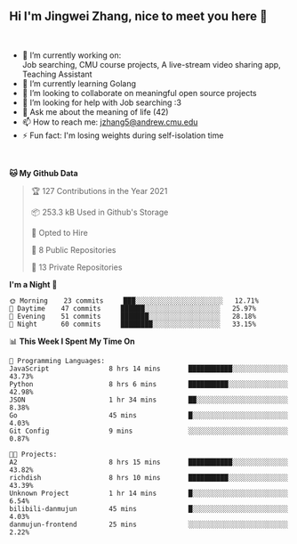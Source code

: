 Hi I'm Jingwei Zhang, nice to meet you here 👋
---
<br>


- 🔭 I’m currently working on: <br>
    Job searching, CMU course projects, A live-stream video sharing app, Teaching Assistant
- 🌱 I’m currently learning Golang
- 👯 I’m looking to collaborate on meaningful open source projects
- 🤔 I’m looking for help with Job searching :3
- 💬 Ask me about the meaning of life (42)
- 📫 How to reach me: jzhang5@andrew.cmu.edu
- ⚡ Fun fact: I'm losing weights during self-isolation time
<br>


<!--START_SECTION:waka-->
**🐱 My Github Data** 

> 🏆 127 Contributions in the Year 2021
 > 
> 📦 253.3 kB Used in Github's Storage 
 > 
> 💼 Opted to Hire
 > 
> 📜 8 Public Repositories 
 > 
> 🔑 13 Private Repositories  
 > 
**I'm a Night 🦉** 

```text
🌞 Morning    23 commits     ███░░░░░░░░░░░░░░░░░░░░░░   12.71% 
🌆 Daytime    47 commits     ██████░░░░░░░░░░░░░░░░░░░   25.97% 
🌃 Evening    51 commits     ███████░░░░░░░░░░░░░░░░░░   28.18% 
🌙 Night      60 commits     ████████░░░░░░░░░░░░░░░░░   33.15%

```


📊 **This Week I Spent My Time On** 

```text
💬 Programming Languages: 
JavaScript               8 hrs 14 mins       ███████████░░░░░░░░░░░░░░   43.73% 
Python                   8 hrs 6 mins        ██████████░░░░░░░░░░░░░░░   42.98% 
JSON                     1 hr 34 mins        ██░░░░░░░░░░░░░░░░░░░░░░░   8.38% 
Go                       45 mins             █░░░░░░░░░░░░░░░░░░░░░░░░   4.03% 
Git Config               9 mins              ░░░░░░░░░░░░░░░░░░░░░░░░░   0.87%

🐱‍💻 Projects: 
A2                       8 hrs 15 mins       ███████████░░░░░░░░░░░░░░   43.82% 
richdish                 8 hrs 10 mins       ██████████░░░░░░░░░░░░░░░   43.39% 
Unknown Project          1 hr 14 mins        █░░░░░░░░░░░░░░░░░░░░░░░░   6.54% 
bilibili-danmujun        45 mins             █░░░░░░░░░░░░░░░░░░░░░░░░   4.03% 
danmujun-frontend        25 mins             ░░░░░░░░░░░░░░░░░░░░░░░░░   2.22%

```


<!--END_SECTION:waka-->
